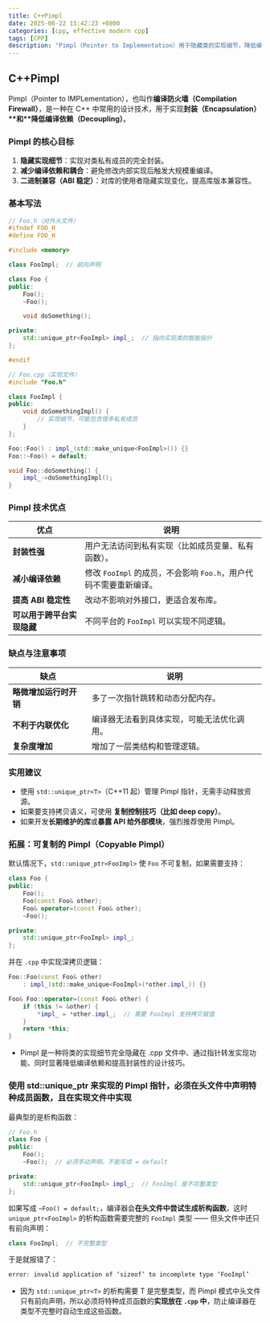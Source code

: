 ```yaml
---
title: C++Pimpl
date: 2025-06-22 15:42:23 +0800
categories: [cpp, effective modern cpp]
tags: [CPP]
description: "Pimpl（Pointer to Implementation）用于隐藏类的实现细节，降低编译依赖，提升封装性，常用 unique_ptr 管理内部实现类指针。"
---
```

## C++Pimpl

Pimpl（Pointer to IMPLementation），也叫作**编译防火墙（Compilation Firewall）**，是一种在 C++ 中常用的设计技术，用于实现**封装（Encapsulation）\**和\**降低编译依赖（Decoupling）**。

### Pimpl 的核心目标

1. **隐藏实现细节**：实现对类私有成员的完全封装。
2. **减少编译依赖和耦合**：避免修改内部实现后触发大规模重编译。
3. **二进制兼容（ABI 稳定）**：对库的使用者隐藏实现变化，提高库版本兼容性。

### 基本写法

```cpp
// Foo.h（对外头文件）
#ifndef FOO_H
#define FOO_H

#include <memory>

class FooImpl;  // 前向声明

class Foo {
public:
    Foo();
    ~Foo();

    void doSomething();

private:
    std::unique_ptr<FooImpl> impl_;  // 指向实现类的智能指针
};

#endif
```

```cpp
// Foo.cpp（实现文件）
#include "Foo.h"

class FooImpl {
public:
    void doSomethingImpl() {
        // 实现细节，可能包含很多私有成员
    }
};

Foo::Foo() : impl_(std::make_unique<FooImpl>()) {}
Foo::~Foo() = default;

void Foo::doSomething() {
    impl_->doSomethingImpl();
}
```

### Pimpl 技术优点

| 优点                       | 说明                                                              |
| -------------------------- | ----------------------------------------------------------------- |
| **封装性强**               | 用户无法访问到私有实现（比如成员变量、私有函数）。                |
| **减小编译依赖**           | 修改 `FooImpl` 的成员，不会影响 `Foo.h`，用户代码不需要重新编译。 |
| **提高 ABI 稳定性**        | 改动不影响对外接口，更适合发布库。                                |
| **可以用于跨平台实现隐藏** | 不同平台的 `FooImpl` 可以实现不同逻辑。                           |

### 缺点与注意事项

| 缺点                   | 说明                                       |
| ---------------------- | ------------------------------------------ |
| **略微增加运行时开销** | 多了一次指针跳转和动态分配内存。           |
| **不利于内联优化**     | 编译器无法看到具体实现，可能无法优化调用。 |
| **复杂度增加**         | 增加了一层类结构和管理逻辑。               |

### 实用建议

- 使用 `std::unique_ptr<T>`（C++11 起）管理 Pimpl 指针，无需手动释放资源。
- 如果要支持拷贝语义，可使用 **复制控制技巧（比如 deep copy）**。
- 如果开发**长期维护的库**或**暴露 API 给外部模块**，强烈推荐使用 Pimpl。

### 拓展：可复制的 Pimpl（Copyable Pimpl）

默认情况下，`std::unique_ptr<FooImpl>` 使 `Foo` 不可复制，如果需要支持：

```cpp
class Foo {
public:
    Foo();
    Foo(const Foo& other);
    Foo& operator=(const Foo& other);
    ~Foo();

private:
    std::unique_ptr<FooImpl> impl_;
};
```

并在 `.cpp` 中实现深拷贝逻辑：

```cpp
Foo::Foo(const Foo& other)
    : impl_(std::make_unique<FooImpl>(*other.impl_)) {}

Foo& Foo::operator=(const Foo& other) {
    if (this != &other) {
        *impl_ = *other.impl_;  // 需要 FooImpl 支持拷贝赋值
    }
    return *this;
}
```

- Pimpl 是一种将类的实现细节完全隐藏在 .cpp 文件中、通过指针转发实现功能、同时显著降低编译依赖和提高封装性的设计技巧。

### 使用 std::unique_ptr 来实现的 Pimpl 指针，必须在头文件中声明特种成员函数，且在实现文件中实现

最典型的是析构函数：

```cpp
// Foo.h
class Foo {
public:
    Foo();
    ~Foo();  // 必须手动声明，不能写成 = default

private:
    std::unique_ptr<FooImpl> impl_;  // FooImpl 是不完整类型
};
```

如果写成 `~Foo() = default;`，编译器会**在头文件中尝试生成析构函数**，这时 `unique_ptr<FooImpl>` 的析构函数需要完整的 `FooImpl` 类型 —— 但头文件中还只有前向声明：

```cpp
class FooImpl;  // 不完整类型
```

于是就报错了：

```css
error: invalid application of ‘sizeof’ to incomplete type ‘FooImpl’
```

- 因为 `std::unique_ptr<T>` 的析构需要 T 是完整类型，而 Pimpl 模式中头文件只有前向声明，所以必须将特种成员函数的**实现放在 `.cpp` 中**，防止编译器在类型不完整时自动生成这些函数。
